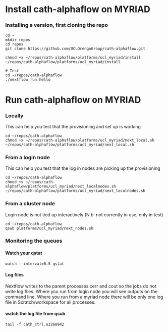# Install cath-alphaflow on MYRIAD

### Installing a version, first cloning the repo
```
cd ~
mkdir repos
cd repos
git clone https://github.com/UCLOrengoGroup/cath-alphaflow.git

chmod +x ~/repos/cath-alphaflow/platforms/ucl_myriad/install
~/repos/cath-alphaflow/platforms/ucl_myriad/install

# Test
cd ~/repos/cath-alphaflow
./nextflow run hello
```


# Run cath-alphaflow on MYRIAD

### Locally
This can help you test that the provisioning and set up is working
```
cd ~/repos/cath-alphaflow
chmod +x ~/repos/cath-alphaflow/platforms/ucl_myriad/next_local.sh
~/repos/cath-alphaflow/platforms/ucl_myriad/next_local.sh
```
### From a login node
This can help you test that the log in nodes are picking up the provisioning
```
cd ~/repos/cath-alphaflow
chmod +x ~/repos/cath-alphaflow/platforms/ucl_myriad/next_localnodes.sh
~/repos/cath-alphaflow/platforms/ucl_myriad/next_localnodes.sh
```
### From a cluster node 
Login node is not tied up interactively
(N.b. not currently in use, only in test)
```
cd ~/repos/cath-alphaflow
qsub platforms/ucl_myriad/next_nodes.sh
```

### Monitoring the queues
#### Watch your qstat
```
watch --interval=0.5 qstat
```

#### Log files
Nextflow writes to the parent processes cerr and cout so the jobs do not write log files.
Where you run from login node you will see outputs on the command line.
Where you run from a myriad node there will be only one log file in Scratch/workspace for all processes.

#### watch the log file from qsub
```
tail -f cath_ctrl.o2268942
```


